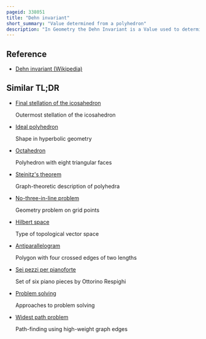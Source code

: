 ```yaml
---
pageid: 338051
title: "Dehn invariant"
short_summary: "Value determined from a polyhedron"
description: "In Geometry the Dehn Invariant is a Value used to determine whether a Polyhedron can be cut into Pieces and reassembled into another and whether a Polyhedron or its Dissection can tile. It is named after Max Dehn who used it to solve Hilbert's third Problem by proving that not all Polyhedra with equal Volume could be dissected into each other."
---
```


## Reference

- [Dehn invariant (Wikipedia)](https://en.wikipedia.org/?curid=338051)

## Similar TL;DR

- [Final stellation of the icosahedron](/tldr/en/final-stellation-of-the-icosahedron)

  Outermost stellation of the icosahedron

- [Ideal polyhedron](/tldr/en/ideal-polyhedron)

  Shape in hyperbolic geometry

- [Octahedron](/tldr/en/octahedron)

  Polyhedron with eight triangular faces

- [Steinitz's theorem](/tldr/en/steinitzs-theorem)

  Graph-theoretic description of polyhedra

- [No-three-in-line problem](/tldr/en/no-three-in-line-problem)

  Geometry problem on grid points

- [Hilbert space](/tldr/en/hilbert-space)

  Type of topological vector space

- [Antiparallelogram](/tldr/en/antiparallelogram)

  Polygon with four crossed edges of two lengths

- [Sei pezzi per pianoforte](/tldr/en/sei-pezzi-per-pianoforte)

  Set of six piano pieces by Ottorino Respighi

- [Problem solving](/tldr/en/problem-solving)

  Approaches to problem solving

- [Widest path problem](/tldr/en/widest-path-problem)

  Path-finding using high-weight graph edges

